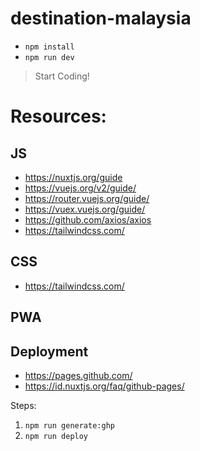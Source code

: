 # destination-malaysia

- `npm install`
- `npm run dev`
 > Start Coding!

# Resources:
## JS
- https://nuxtjs.org/guide
- https://vuejs.org/v2/guide/
- https://router.vuejs.org/guide/
- https://vuex.vuejs.org/guide/
- https://github.com/axios/axios
- https://tailwindcss.com/

## CSS
- https://tailwindcss.com/

## PWA

## Deployment
- https://pages.github.com/
- https://id.nuxtjs.org/faq/github-pages/ 

Steps:
1. `npm run generate:ghp`
2. `npm run deploy`

